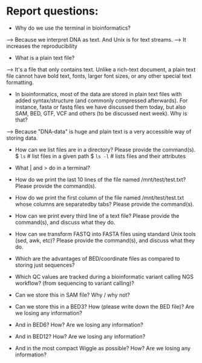 # Report questions:

* Why do we use the terminal in bioinformatics?

--> Because we interpret DNA as text. And Unix is for text streams.
--> It increases the reproducibility

* What is a plain text file?

--> It's a file that only contains text. Unlike a rich-text document, a plain text file cannot have bold text, fonts, larger font sizes, or any other special text formatting.

* In bioinformatics, most of the data are stored in plain text files with added syntax/structure (and commonly compressed afterwards). For instance, fasta or fastq files we have discussed them today, but also SAM, BED, GTF, VCF and others (to be discussed next week). Why is that?

--> Because "DNA-data" is huge and plain text is a very accessible way of storing data.

* How can we list files are in a directory? Please provide the command(s).
$ `ls` # list files in a given path
$ `ls -l` # lists files and their attributes

* What | and > do in a terminal?

* How do we print the last 10 lines of the file named /mnt/test/test.txt? Please provide the command(s).

* How do we print the first column of the file named /mnt/test/test.txt whose columns are separatedby tabs? Please provide the command(s).

* How can we print every third line of a text file? Please provide the command(s), and discuss what they do.

* How can we transform FASTQ into FASTA files using standard Unix tools (sed, awk, etc)? Please provide the command(s), and discuss what they do.

* Which are the advantages of BED/coordinate files as compared to storing just sequences?

* Which QC values are tracked during a bioinformatic variant calling NGS workflow? (from sequencing to variant calling)?

* Can we store this in SAM file? Why / why not?

* Can we store this in a BED3? How (please write down the BED file)? Are we losing any information?

* And in BED6? How? Are we losing any information?

* And in BED12? How? Are we losing any information?

* And in the most compact Wiggle as possible? How? Are we losing any information?
